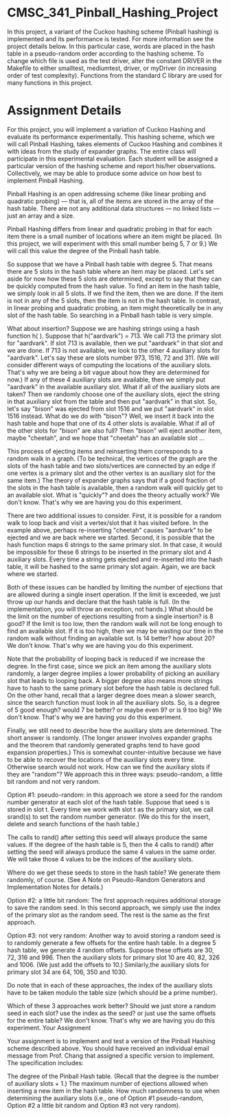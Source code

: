 # CMSC_341_Pinball_Hashing_Project
In this project, a variant of the Cuckoo hashing scheme (Pinball hashing) is implemented and its performance is tested. For more information see the project details below. In this particular case, words are placed in the hash table in a pseudo-random order according to the hashing scheme. To change which file is used as the test driver, alter the constant DRIVER in the Makefile to either smalltest, mediumtest, driver, or myDriver (in increasing order of test complexity). Functions from the standard C library are used for many functions in this project.

# Assignment Details
For this project, you will implement a variation of Cuckoo Hashing and evaluate its performance experimentally. This hashing scheme, which we will call Pinball Hashing, takes elements of Cuckoo Hashing and combines it with ideas from the study of expander graphs. The entire class will participate in this experimental evaluation. Each student will be assigned a particular version of the hashing scheme and report his/her observations. Collectively, we may be able to produce some advice on how best to implement Pinball Hashing.

Pinball Hashing is an open addressing scheme (like linear probing and quadratic probing) — that is, all of the items are stored in the array of the hash table. There are not any additional data structures — no linked lists — just an array and a size.

Pinball Hashing differs from linear and quadratic probing in that for each item there is a small number of locations where an item might be placed. (In this project, we will experiment with this small number being 5, 7 or 9.) We will call this value the degree of the Pinball hash table.

So suppose that we have a Pinball hash table with degree 5. That means there are 5 slots in the hash table where an item may be placed. Let's set aside for now how these 5 slots are determined, except to say that they can be quickly computed from the hash value. To find an item in the hash table, we simply look in all 5 slots. If we find the item, then we are done. If the item is not in any of the 5 slots, then the item is not in the hash table. In contrast, in linear probing and quadratic probing, an item might theoretically be in any slot of the hash table. So searching in a Pinball hash table is very simple.

What about insertion? Suppose we are hashing strings using a hash function h( ). Suppose that h("aardvark") = 713. We call 713 the primary slot for "aardvark". If slot 713 is available, then we put "aardvark" in that slot and we are done. If 713 is not available, we look to the other 4 auxiliary slots for "aardvark". Let's say these are slots number 973, 1516, 72 and 311. (We will consider different ways of computing the locations of the auxiliary slots. That's why we are being a bit vague about how they are determined for now.) If any of these 4 auxiliary slots are available, then we simply put "aardvark" in the available auxiliary slot. What if all of the auxiliary slots are taken? Then we randomly choose one of the auxiliary slots, eject the string in that auxiliary slot from the table and then put "aardvark" in that slot. So, let's say "bison" was ejected from slot 1516 and we put "aardvark" in slot 1516 instead. What do we do with "bison"? Well, we insert it back into the hash table and hope that one of its 4 other slots is available. What if all of the other slots for "bison" are also full? Then "bison" will eject another item, maybe "cheetah", and we hope that "cheetah" has an available slot ...

This process of ejecting items and reinserting them corresponds to a random walk in a graph. (To be technical, the vertices of the graph are the slots of the hash table and two slots/vertices are connected by an edge if one vertex is a primary slot and the other vertex is an auxiliary slot for the same item.) The theory of expander graphs says that if a good fraction of the slots in the hash table is available, then a random walk will quickly get to an available slot. What is "quickly"? and does the theory actually work? We don't know. That's why we are having you do this experiment.

There are two additional issues to consider. First, it is possible for a random walk to loop back and visit a vertex/slot that it has visited before. In the example above, perhaps re-inserting "cheetah" causes "aardvark" to be ejected and we are back where we started. Second, it is possible that the hash function maps 6 strings to the same primary slot. In that case, it would be impossible for these 6 strings to be inserted in the primary slot and 4 auxiliary slots. Every time a string gets ejected and re-inserted into the hash table, it will be hashed to the same primary slot again. Again, we are back where we started.

Both of these issues can be handled by limiting the number of ejections that are allowed during a single insert operation. If the limit is exceeded, we just throw up our hands and declare that the hash table is full. (In the implementation, you will throw an exception, not hands.) What should be the limit on the number of ejections resulting from a single insertion? is 8 good? If the limit is too low, then the random walk will not be long enough to find an available slot. If it is too high, then we may be wasting our time in the random walk without finding an available sot. Is 14 better? how about 20? We don't know. That's why we are having you do this experiment.

Note that the probability of looping back is reduced if we increase the degree. In the first case, since we pick an item among the auxiliary slots randomly, a larger degree implies a lower probability of picking an auxiliary slot that leads to looping back. A bigger degree also means more strings have to hash to the same primary slot before the hash table is declared full. On the other hand, recall that a larger degree does mean a slower search, since the search function must look in all the auxiliary slots. So, is a degree of 5 good enough? would 7 be better? or maybe even 9? or is 9 too big? We don't know. That's why we are having you do this experiment.

Finally, we still need to describe how the auxiliary slots are determined. The short answer is randomly. (The longer answer involves expander graphs and the theorem that randomly generated graphs tend to have good expansion properties.) This is somewhat counter-intuitive because we have to be able to recover the locations of the auxiliary slots every time. Otherwise search would not work. How can we find the auxiliary slots if they are "random"? We approach this in three ways: pseudo-random, a little bit random and not very random.

Option #1: pseudo-random: in this approach we store a seed for the random number generator at each slot of the hash table. Suppose that seed s is stored in slot t. Every time we work with slot t as the primary slot, we call srand(s) to set the random number generator. (We do this for the insert, delete and search functions of the hash table.)

The calls to rand() after setting this seed will always produce the same values. If the degree of the hash table is 5, then the 4 calls to rand() after setting the seed will always produce the same 4 values in the same order. We will take those 4 values to be the indices of the auxiliary slots.

Where do we get these seeds to store in the hash table? We generate them randomly, of course. (See A Note on Pseudo-Random Generators and Implementation Notes for details.)
    
Option #2: a little bit random: The first approach requires additional storage to save the random seed. In this second approach, we simply use the index of the primary slot as the random seed. The rest is the same as the first approach.
    
Option #3: not very random: Another way to avoid storing a random seed is to randomly generate a few offsets for the entire hash table. In a degree 5 hash table, we generate 4 random offsets. Suppose these offsets are 30, 72, 316 and 996. Then the auxiliary slots for primary slot 10 are 40, 82, 326 and 1006. (We just add the offsets to 10.) Similarly,the auxiliary slots for primary slot 34 are 64, 106, 350 and 1030. 

Do note that in each of these approaches, the index of the auxiliary slots have to be taken modulo the table size (which should be a prime number).

Which of these 3 approaches work better? Should we just store a random seed in each slot? use the index as the seed? or just use the same offsets for the entire table? We don't know. That's why we are having you do this experiment.
Your Assignment

Your assignment is to implement and test a version of the Pinball Hashing scheme described above. You should have received an individual email message from Prof. Chang that assigned a specific version to implement. The specification includes:

The degree of the Pinball Hash table. (Recall that the degree is the number of auxiliary slots + 1.)
The maximum number of ejections allowed when inserting a new item in the hash table.
How much randomness to use when determining the auxiliary slots (i.e., one of Option #1 pseudo-random, Option #2 a little bit random and Option #3 not very random). 
